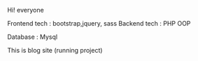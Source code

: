 Hi! everyone 

Frontend tech : bootstrap,jquery, sass
Backend tech : PHP OOP

Database : Mysql

This is blog site (running project)